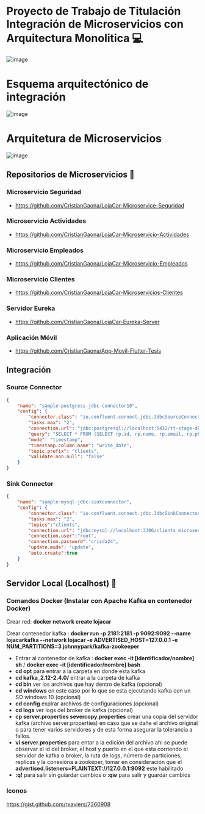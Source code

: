 # Proyecto de Trabajo de Titulación Integración de Microservicios con Arquitectura Monolitica 💻
![image](https://www.notion.so/image/https%3A%2F%2Fs3-us-west-2.amazonaws.com%2Fsecure.notion-static.com%2Fb276891b-c72c-420d-8106-307d8715b3b2%2FIntegracin-Page-1.png?table=block&id=e0149881-d020-4264-a379-d2b526122e97&width=2860&userId=&cache=v2)
# Esquema arquitectónico de integración
![image](https://www.notion.so/image/https%3A%2F%2Fs3-us-west-2.amazonaws.com%2Fsecure.notion-static.com%2Fabd5ccd3-83ea-48dc-8d15-1c0a22c0b9fc%2FIntegracin-Kafka_Connect.png?table=block&id=7c11f151-7fac-434b-806c-d7fd4e5feb2d&width=3240&userId=&cache=v2)
# Arquitetura de Microservicios
![image](https://www.notion.so/image/https%3A%2F%2Fs3-us-west-2.amazonaws.com%2Fsecure.notion-static.com%2F81bf9939-8aae-4fc8-ad7c-434d450a859f%2FMicroservicios-architecture.png?table=block&id=62e0c693-a012-4e60-90b9-9a7489652787&width=2020&userId=&cache=v2)
## Repositorios de Microservicios 🚀
### Microservicio Seguridad
* https://github.com/CristianGaona/LojaCar-Microservice-Seguridad
### Microservicio Actividades
* https://github.com/CristianGaona/LojaCar-Microservicio-Actividades
### Microservicio Empleados
* https://github.com/CristianGaona/LojaCar-Microservicio-Empleados
### Microservicio Clientes
* https://github.com/CristianGaona/LojaCar-Microservicios-Clientes
### Servidor Eureka
* https://github.com/CristianGaona/LojaCar-Eureka-Server
### Aplicación Móvil
* https://github.com/CristianGaona/App-Movil-Flutter-Tesis

## Integración
### Source Connector
``` json
{
    "name": "sample-postgress-jdbc-connector10",
    "config": {
        "connector.class": "io.confluent.connect.jdbc.JdbcSourceConnector",
        "tasks.max": "2",
        "connection.url": "jdbc:postgresql://localhost:5432/tt-stage-db?user=crisda24&password=sebas2118",
        "query": "SELECT * FROM (SELECT rp.id, rp.name, rp.email, rp.phone, rp.function, rp.commercial_company_name, rp.street, rp.zip, rp.city, cont.name pais, rp.write_date FROM res_partner rp, res_country cont WHERE rp.country_id = cont.id) table_clients",
        "mode": "timestamp",
        "timestamp.column.name": "write_date",
        "topic.prefix": "clients",
        "validate.non.null": "false"
    }
}
````
### Sink Connector
``` json
{
    "name": "sample-mysql-jdbc-sinkconnector",
    "config": {
        "connector.class": "io.confluent.connect.jdbc.JdbcSinkConnector",
        "tasks.max": "2",
        "topics":"clients",
        "connection.url": "jdbc:mysql://localhost:3306/clients_microservice?serverTimezone=UTC",
        "connection.user":"root",
        "connection.password":"crisda24",
        "update.mode": "update",
        "auto.create":true
    }
}
```
## Servidor Local (Localhost) :floppy_disk:
### Comandos Docker (Instalar con Apache Kafka en contenedor Docker)
Crear red: **docker network create lojacar**

Crear contenedor kafka : **docker run -p 2181:2181 -p 9092:9092 --name lojacarkafka --network lojacar -e ADVERTISED_HOST=127.0.0.1  -e NUM_PARTITIONS=3 johnnypark/kafka-zookeeper**
* Entrar al contenedor de kafka : **docker exec -it [identificador/nombre] sh** / **docker exec -it [identificador/nombre] bash**
* **cd opt** para entrar a la carpeta en donde esta kafka
* **cd kafka_2.12-2.4.0/** entrar a la carpeta de kafka
* **cd bin** ver los archivos que hay dentro de kafka (opcional)
* **cd windows** en este caso por lo que se esta ejecutando kafka con un SO windows 10 (opcional)
* **cd config** explrar archivos de configuraciones (opcional)
* **cd logs** ver logs del broker de kafka (opcional)
* **cp server.properties severcopy.properties** crear una copia del servidor kafka (archivo server.properties) en caso que se dañe el archivo original o para tener varios servidores y de esta forma asegurar la tolerancia a fallos.
* **vi server.properties** para entar a la edición del archivo ahi se puede observar el id del broker, el host y puerto en el que esta corriendo el servidor de kafka o broker, la ruta de logs, número de particiones, replicas y la conexióna a zookeper, tomar en consideración que el **advertised.listeners=PLAINTEXT://127.0.0.1:9092** este habilitado
* **:q!** para salir sin guiardar cambios o **:qw** para salir y guardar cambios



### Iconos
https://gist.github.com/rxaviers/7360908

